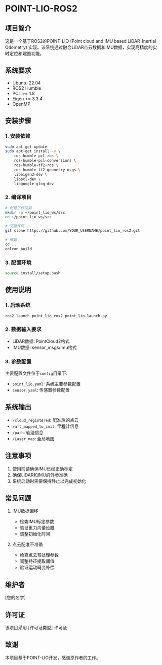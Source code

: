 # POINT-LIO-ROS2

## 项目简介
这是一个基于ROS2的POINT-LIO (Point cloud and IMU based LiDAR-Inertial Odometry) 实现。该系统通过融合LiDAR点云数据和IMU数据，实现高精度的实时定位和建图功能。

## 系统要求
- Ubuntu 22.04
- ROS2 Humble
- PCL >= 1.8
- Eigen >= 3.3.4
- OpenMP

## 安装步骤

### 1. 安装依赖
```bash
sudo apt-get update
sudo apt-get install -y \
    ros-humble-pcl-ros \
    ros-humble-pcl-conversions \
    ros-humble-tf2-ros \
    ros-humble-tf2-geometry-msgs \
    libeigen3-dev \
    libpcl-dev \
    libgoogle-glog-dev
```

### 2. 编译项目
```bash
# 创建工作空间
mkdir -p ~/point_lio_ws/src
cd ~/point_lio_ws/src

# 克隆代码
git clone https://github.com/YOUR_USERNAME/point_lio_ros2.git

# 编译
cd ..
colcon build
```

### 3. 配置环境
```bash
source install/setup.bash
```

## 使用说明

### 1. 启动系统
```bash
ros2 launch point_lio_ros2 point_lio.launch.py
```

### 2. 数据输入要求
- LiDAR数据: PointCloud2格式
- IMU数据: sensor_msgs/Imu格式

### 3. 参数配置
主要配置文件位于`config`目录下:
- `point_lio.yaml`: 系统主要参数配置
- `sensor.yaml`: 传感器参数配置

## 系统输出
- `/cloud_registered`: 配准后的点云
- `/aft_mapped_to_init`: 里程计信息
- `/path`: 轨迹信息
- `/Laser_map`: 全局地图

## 注意事项
1. 使用前请确保IMU已经正确标定
2. 确保LiDAR和IMU的外参准确
3. 系统启动时需要保持静止以完成初始化

## 常见问题
1. IMU数据偏移
   - 检查IMU标定参数
   - 验证重力向量设置
   - 调整初始化时间

2. 点云配准不准确
   - 检查点云预处理参数
   - 调整特征提取阈值
   - 验证运动畸变补偿

## 维护者
[您的名字]

## 许可证
该项目采用 [许可证类型] 许可证

## 致谢
本项目基于POINT-LIO开发，感谢原作者的工作。
